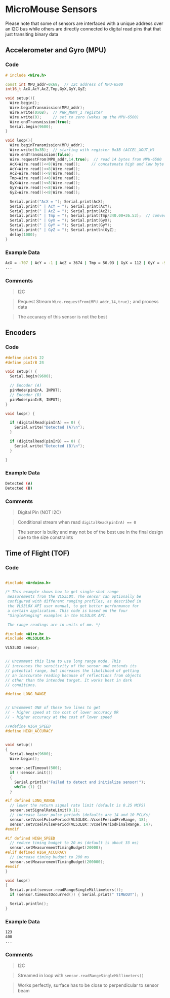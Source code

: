 # MicroMouse Sensors

Please note that some of sensors are interfaced with a unique address over an I2C bus while others are directly connected to digital read pins that that just transiting binary data 

## Accelerometer and Gyro (MPU)

### Code

```c++
# include <Wire.h>

const int MPU_addr=0x68;  // I2C address of MPU-6500
int16_t AcX,AcY,AcZ,Tmp,GyX,GyY,GyZ;

void setup(){
  Wire.begin();
  Wire.beginTransmission(MPU_addr);
  Wire.write(0x6B);  // PWR_MGMT_1 register
  Wire.write(0);     // set to zero (wakes up the MPU-6500)
  Wire.endTransmission(true);
  Serial.begin(9600);
}

void loop(){
  Wire.beginTransmission(MPU_addr);
  Wire.write(0x3B);  // starting with register 0x3B (ACCEL_XOUT_H)
  Wire.endTransmission(false);
  Wire.requestFrom(MPU_addr,14,true);  // read 14 bytes from MPU-6500
  AcX=Wire.read()<<8|Wire.read();     // concatenate high and low byte for each axis
  AcY=Wire.read()<<8|Wire.read();
  AcZ=Wire.read()<<8|Wire.read();
  Tmp=Wire.read()<<8|Wire.read();
  GyX=Wire.read()<<8|Wire.read();
  GyY=Wire.read()<<8|Wire.read();
  GyZ=Wire.read()<<8|Wire.read();

  Serial.print("AcX = "); Serial.print(AcX);
  Serial.print(" | AcY = "); Serial.print(AcY);
  Serial.print(" | AcZ = "); Serial.print(AcZ);
  Serial.print(" | Tmp = "); Serial.print(Tmp/340.00+36.53);  // convert to Celsius
  Serial.print(" | GyX = "); Serial.print(GyX);
  Serial.print(" | GyY = "); Serial.print(GyY);
  Serial.print(" | GyZ = "); Serial.println(GyZ);
  delay(1000);
}
```

### Example Data

```bash
AcX = -707 | AcY = -1 | AcZ = 3674 | Tmp = 50.93 | GyX = 112 | GyY = -92 | GyZ = 15
...
```

### Comments

> I2C

> Request Stream `Wire.requestFrom(MPU_addr,14,true);` and process data 

> The accuracy of this sensor is not the best

## Encoders

### Code

```c++
#define pinIrA 22
#define pinIrB 24

void setup() {
  Serial.begin(9600);

  // Encoder (A)
  pinMode(pinIrA, INPUT);
  // Encoder (B)
  pinMode(pinIrB, INPUT);
}

void loop() {

  if (digitalRead(pinIrA) == 0) {
    Serial.write("Detected (A)\n");
  }

  if (digitalRead(pinIrB) == 0) {
    Serial.write("Detected (B)\n");
  }

}
```

### Example Data

```bash
Detected (A)
Detected (B)
```

### Comments

> Digital Pin (NOT I2C)

> Conditional stream when read `digitalRead(pinIrA) == 0`

> The sensor is bulky and may not be of the best use in the final design due to the size constraints

## Time of Flight (TOF)

### Code

```c++

#include <Arduino.h>

/* This example shows how to get single-shot range
 measurements from the VL53L0X. The sensor can optionally be
 configured with different ranging profiles, as described in
 the VL53L0X API user manual, to get better performance for
 a certain application. This code is based on the four
 "SingleRanging" examples in the VL53L0X API.

 The range readings are in units of mm. */

#include <Wire.h>
#include <VL53L0X.h>

VL53L0X sensor;


// Uncomment this line to use long range mode. This
// increases the sensitivity of the sensor and extends its
// potential range, but increases the likelihood of getting
// an inaccurate reading because of reflections from objects
// other than the intended target. It works best in dark
// conditions.

#define LONG_RANGE


// Uncomment ONE of these two lines to get
// - higher speed at the cost of lower accuracy OR
// - higher accuracy at the cost of lower speed

//#define HIGH_SPEED
#define HIGH_ACCURACY


void setup()
{
  Serial.begin(9600);
  Wire.begin();

  sensor.setTimeout(500);
  if (!sensor.init())
  {
    Serial.println("Failed to detect and initialize sensor!");
    while (1) {}
  }

#if defined LONG_RANGE
  // lower the return signal rate limit (default is 0.25 MCPS)
  sensor.setSignalRateLimit(0.1);
  // increase laser pulse periods (defaults are 14 and 10 PCLKs)
  sensor.setVcselPulsePeriod(VL53L0X::VcselPeriodPreRange, 18);
  sensor.setVcselPulsePeriod(VL53L0X::VcselPeriodFinalRange, 14);
#endif

#if defined HIGH_SPEED
  // reduce timing budget to 20 ms (default is about 33 ms)
  sensor.setMeasurementTimingBudget(20000);
#elif defined HIGH_ACCURACY
  // increase timing budget to 200 ms
  sensor.setMeasurementTimingBudget(200000);
#endif
}

void loop()
{
  Serial.print(sensor.readRangeSingleMillimeters());
  if (sensor.timeoutOccurred()) { Serial.print(" TIMEOUT"); }

  Serial.println();
}
```

### Example Data

```bash
123
400
...
```

### Comments

> I2C

> Streamed in loop with `sensor.readRangeSingleMillimeters()`

> Works perfectly, surface has to be close to perpendicular to sensor beam

